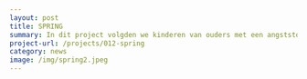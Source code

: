 ```yaml
---
layout: post
title: SPRING
summary: In dit project volgden we kinderen van ouders met een angststoornis. Hoe ontwikkelen deze kinderen zich? En kunnen we beter begrijpen waarom sommige kinderen wel angsten en ontwikkelen en sommige kinderen niet?
project-url: /projects/012-spring
category: news
image: /img/spring2.jpeg
---
```




